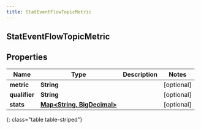 ```yaml
---
title: StatEventFlowTopicMetric
---
```

## StatEventFlowTopicMetric


## Properties

| Name | Type | Description | Notes |
| ------------ | ------------- | ------------- | ------------- |
| **metric** | <!----><!---->**String**<!----> |  |  [optional] |
| **qualifier** | <!----><!---->**String**<!----> |  |  [optional] |
| **stats** | <!----><!---->[**Map&lt;String, BigDecimal&gt;**](BigDecimal.html)<!----> |  |  [optional] |
{: class="table table-striped"}



